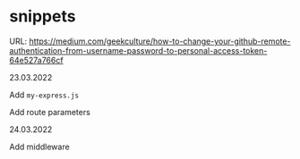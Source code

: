 # snippets

URL: https://medium.com/geekculture/how-to-change-your-github-remote-authentication-from-username-password-to-personal-access-token-64e527a766cf

23.03.2022

Add ``my-express.js``

Add route parameters

24.03.2022

Add middleware

